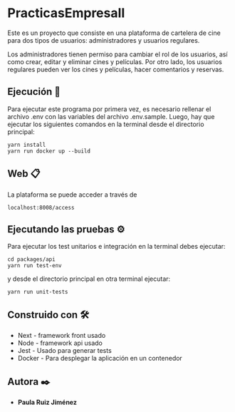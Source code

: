 # PracticasEmpresaII

Este es un proyecto que consiste en una plataforma de cartelera de cine para dos tipos de usuarios: administradores y usuarios regulares.

Los administradores tienen permiso para cambiar el rol de los usuarios, así como crear, editar y eliminar cines y películas. Por otro lado, los usuarios regulares pueden ver los cines y películas, hacer comentarios y reservas.

## Ejecución 🚀

Para ejecutar este programa por primera vez, es necesario rellenar el archivo .env con las variables del archivo .env.sample.
Luego, hay que ejecutar los siguientes comandos en la terminal desde el directorio principal:

```
yarn install
yarn run docker up --build
```

## Web 📋

La plataforma se puede acceder a través de

```
localhost:8008/access
```

## Ejecutando las pruebas ⚙️

Para ejecutar los test unitarios e integración en la terminal debes ejecutar:

```
cd packages/api
yarn run test-env
```
y desde el directorio principal en otra terminal ejecutar:

```
yarn run unit-tests
```

## Construido con 🛠️

* Next - framework front usado
* Node - framework api usado
* Jest - Usado para generar tests
* Docker - Para desplegar la aplicación en un contenedor

## Autora ✒️

* **Paula Ruiz Jiménez** 
